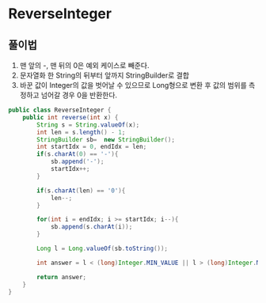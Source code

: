 # ReverseInteger

## 풀이법
1. 맨 앞의 -, 맨 뒤의 0은 예외 케이스로 빼준다.
2. 문자열화 한 String의 뒤부터 앞까지 StringBuilder로 결합
3. 바꾼 값이 Integer의 값을 벗어날 수 있으므로 Long형으로 변환 후 값의 범위를 측정하고 넘어갈 경우 0을 반환한다.


```java
public class ReverseInteger {
    public int reverse(int x) {
        String s = String.valueOf(x);
        int len = s.length() - 1;
        StringBuilder sb=  new StringBuilder();
        int startIdx = 0, endIdx = len;
        if(s.charAt(0) == '-'){
            sb.append('-');
            startIdx++;
        }

        if(s.charAt(len) == '0'){
            len--;
        }

        for(int i = endIdx; i >= startIdx; i--){
            sb.append(s.charAt(i));
        }

        Long l = Long.valueOf(sb.toString());

        int answer = l < (long)Integer.MIN_VALUE || l > (long)Integer.MAX_VALUE ? 0 : l.intValue();

        return answer;
    }
}

```